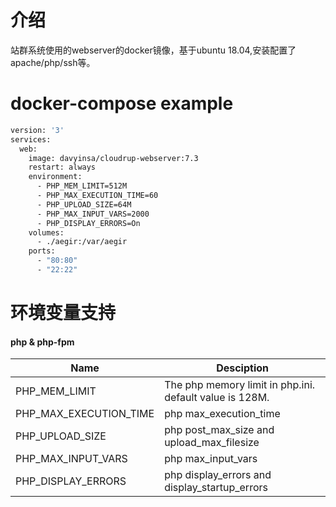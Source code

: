 # 介绍
站群系统使用的webserver的docker镜像，基于ubuntu 18.04,安装配置了apache/php/ssh等。

# docker-compose example
```bash
version: '3'
services:
  web:
    image: davyinsa/cloudrup-webserver:7.3
    restart: always
    environment: 
      - PHP_MEM_LIMIT=512M
      - PHP_MAX_EXECUTION_TIME=60
      - PHP_UPLOAD_SIZE=64M
      - PHP_MAX_INPUT_VARS=2000
      - PHP_DISPLAY_ERRORS=On
    volumes:
      - ./aegir:/var/aegir
    ports:
      - "80:80"
      - "22:22"
```
# 环境变量支持
#### php & php-fpm
|Name|Desciption|
|----|----------|
|PHP_MEM_LIMIT|The php memory limit in php.ini. default value is 128M.|
|PHP_MAX_EXECUTION_TIME|php max_execution_time|
|PHP_UPLOAD_SIZE|php post_max_size and upload_max_filesize|
|PHP_MAX_INPUT_VARS|php max_input_vars|
|PHP_DISPLAY_ERRORS|php display_errors and display_startup_errors|